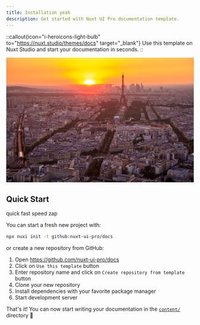 ```yaml
---
title: Installation yeah
description: Get started with Nuxt UI Pro documentation template.
---
```


::callout{icon="i-heroicons-light-bulb" to="https://nuxt.studio/themes/docs" target="_blank"}
Use this template on Nuxt Studio and start your documentation in seconds.
::

![eiffelparis.jpg](/eiffelparis.jpg)

## Quick Start

quick fast speed zap

You can start a fresh new project with:

```bash [Terminal]
npx nuxi init -t github:nuxt-ui-pro/docs
```

or create a new repository from GitHub:

1. Open https://github.com/nuxt-ui-pro/docs
2. Click on `Use this template` button
3. Enter repository name and click on `Create repository from template` button
4. Clone your new repository
5. Install dependencies with your favorite package manager
6. Start development server

That's it! You can now start writing your documentation in the [`content/`](https://content.nuxt.com/usage/content-directory) directory 🚀
